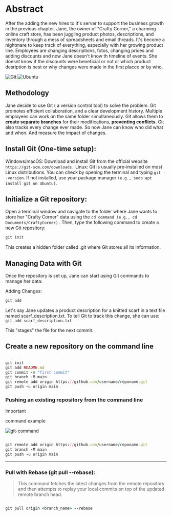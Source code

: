 
# Abstract
After the adding the new hires to it's server to support the business growth in the previous chapter. Jane, the owner of "Crafty Corner," a charming online craft store, has been juggling product photos, descriptions, and inventory through a mess of spreadsheets and email threads. It's become a nightmare to keep track of everything, especially with her growing product line. Employees are changing descriptions, fotos, changing prices and adding discounts and now Jane doesn't know th timeline of events. She doesnt know if the discounts were beneficial or not or which product desription is best or why changes were made in the first placce or by who. 

![Git](https://img.shields.io/badge/GIT-E44C30?style=for-the-badge&logo=git&logoColor=white)
![Ubuntu](https://img.shields.io/badge/Ubuntu-35495E?style=for-the-badge&logo=ubuntu&logoColor=2CA5E0)

## Methodology
Jane decide to use Git ( a version control tool) to solve the problem. Git promotes efficient collaboration, and a clear development history. Multiple employees can work on the same folder simultaneously. Git allows them to **create separate branches** for their modifications, **preventing conflicts**. Git also tracks every change ever made. So now Jane can know who did what and when. And measure the impact of changes.

## Install Git (One-time setup):
Windows/macOS: Download and install Git from the official website ```https://git-scm.com/downloads.```
Linux: Git is usually pre-installed on most Linux distributions. You can check by opening the terminal and typing ```git --version```. If not installed, use your package manager ```(e.g., sudo apt install git on Ubuntu)```. 

## Initialize a Git repository:

Open a terminal window and navigate to the folder where Jane wants to store her "Crafty Corner" data using the ```cd command (e.g., cd Documents/CraftyCorner).``` Then, type the following command to create a new Git repository:

```ruby
git init
```
This creates a hidden folder called .git where Git stores all its information.

## Managing Data with Git
Once the repository is set up, Jane can start using Git commands to manage her data:

Adding Changes:
```ruby
git add
```
Let's say Jane updates a product description for a knitted scarf in a text file named scarf_description.txt. To tell Git to track this change, she can use: ```git add scarf_description.txt```

This "stages" the file for the next commit.

## Create a new repository on the command line

```ruby

git init
git add README.md
git commit -m "first commit"
git branch -M main
git remote add origin https://github.com/username/reponame.git
git push -u origin main

```

### Pushing an existing repository from the command line

> [!IMPORTANT]
> command example

![git-command](https://github.com/AleMorales9011/01-DEVOPS-AWS/blob/35bb6643e1b540ecf2530230dd3fb847c47bde02/002-GIT-CREATING%20%26%20PUSHING%20REPOSITORIES/git-command.jpg)
```ruby

git remote add origin https://github.com/username/reponame.git
git branch -M main
git push -u origin main

```
---
### Pull with Rebase (git pull --rebase):

>This command fetches the latest changes from the remote repository and then attempts to replay your local commits
>on top of the updated remote branch head.

```ruby

git pull origin <branch_name> --rebase

```
